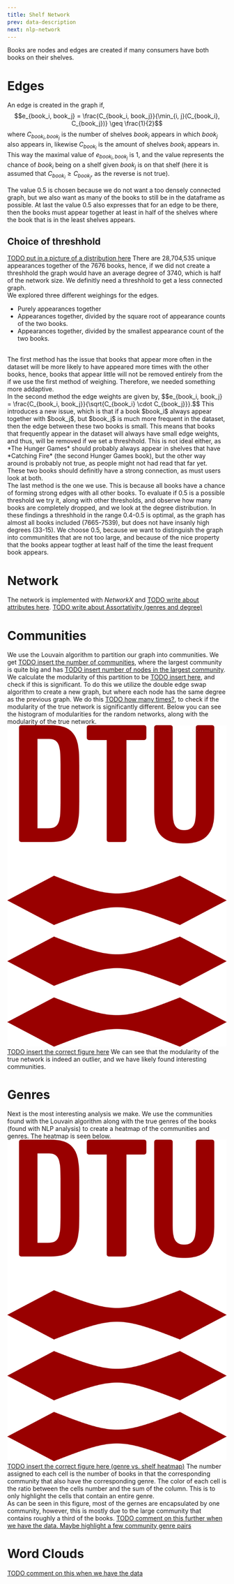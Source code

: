 ```yaml
---
title: Shelf Network
prev: data-description
next: nlp-network
---
```

Books are nodes and edges are created if many consumers have both books on their shelves. 
# **Edges**
An edge is created in the graph if, 
$$e_{book_i, book_j} = \frac{C_{book_i, book_j}}{\min_{i, j}(C_{book_i}, C_{book_j})} \geq \frac{1}{2}$$
where $C_{book_i, book_j}$ is the number of shelves $book_i$ appears in which $book_j$ also appears in, likewise $C_{book_i}$ is the amount of shelves $book_i$ appears in. 
This way the maximal value of $e_{book_i, book_j}$ is 1, and the value represents the chance of $book_i$ being on a shelf given $book_j$ is on that shelf (here it is assumed that $C_{book_i} \geq C_{book_j}$, as the reverse is not true). <br>

The value 0.5 is chosen because we do not want a too densely connected graph, but we also want as many of the books to still be in the dataframe as possible. At last the value 0.5 also expresses that for an edge to be there, then the books must appear together at least in half of the shelves where the book that is in the least shelves appears.

## Choice of threshhold 
[TODO put in a picture of a distribution here]()
There are 28,704,535 unique appearances together of the 7676 books, hence, if we did not create a threshhold the graph would have an average degree of 3740, which is half of the network size. We definitly need a threshhold to get a less connected graph.<br>
We explored three different weighings for the edges.
- Purely appearances together 
- Appearances together, divided by the square root of appearance counts of the two books. 
- Appearances together, divided by the smallest appearance count of the two books.
<br>
The first method has the issue that books that appear more often in the dataset will be more likely to have appeared more times with the other books, hence, books that appear little will not be removed entirely from the if we use the first method of weighing. Therefore, we needed something more addaptive. 
<br>
In the second method the edge weights are given by, 
$$e_{book_i, book_j} = \frac{C_{book_i, book_j}}{\sqrt{C_{book_i} \cdot C_{book_j}}}.$$
This introduces a new issue, which is that if a book $book_i$ always appear together with $book_j$, but $book_j$ is much more frequent in the dataset, then the edge between these two books is small. This means that books that frequently appear in the dataset will always have small edge weights, and thus, will be removed if we set a threshhold. This is not ideal either, as *The Hunger Games* should probably always appear in shelves that have *Catching Fire* (the second Hunger Games book), but the other way around is probably not true, as people might not had read that far yet. These two books should definitly have a strong connection, as must users look at both. 
<br>
The last method is the one we use. This is because all books have a chance of forming strong edges with all other books. 
To evaluate if 0.5 is a possible threshold we try it, along with other thresholds, and observe how many books are completely dropped, and we look at the degree distribution. In these findings a threshhold in the range 0.4-0.5 is optimal, as the graph has almost all books included (7665-7539), but does not have insanly high degrees (33-15). We choose 0.5, because we want to distinguish the graph into communitites that are not too large, and because of the nice property that the books appear togther at least half of the time the least frequent book appears. 


# **Network**
The network is implemented with *NetworkX* and [TODO write about attributes here](). [TODO write about Assortativity (genres and degree)]()

# **Communities**
We use the Louvain algorithm to partition our graph into communities. We get [TODO insert the number of communities](), where the largest community is quite big and has [TODO insert number of nodes in the largest community](). We calculate the modularity of this partition to be [TODO insert here](), and check if this is significant. To do this we utilize the double edge swap algorithm to create a new graph, but where each node has the same degree as the previous graph. We do this [TODO how many times?](), to check if the modularity of the true network is significantly different. Below you can see the histogram of modularities for the random networks, along with the modularity of the true network.
![](/images/dtu-logo.png) [TODO insert the correct figure here]()
We can see that the modularity of the true network is indeed an outlier, and we have likely found interesting communities. 

# **Genres**
Next is the most interesting analysis we make. We use the communities found with the Louvain algorithm along with the true genres of the books (found with NLP analysis) to create a heatmap of the communities and genres. The heatmap is seen below. 
![](/images/dtu-logo.png) [TODO insert the correct figure here (genre vs. shelf heatmap)]()
The number assigned to each cell is the number of books in that the corresponding community that also have the corresponding genre. The color of each cell is the ratio between the cells number and the sum of the column. This is to only highlight the cells that contain an entire genre. 
<br>
As can be seen in this figure, most of the gernes are encapsulated by one community, however, this is mostly due to the large community that contains roughly a third of the books. 
[TODO comment on this further when we have the data. Maybe highlight a few community genre pairs]()


# **Word Clouds**
[TODO comment on this when we have the data]()